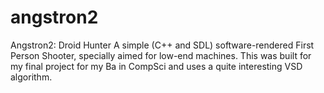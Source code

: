 angstron2
=========

Angstron2: Droid Hunter
A simple (C++ and SDL) software-rendered First Person Shooter, specially aimed for low-end machines.
This was built for my final project for my Ba in CompSci and uses a quite interesting VSD algorithm.
